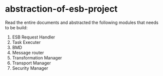 # abstraction-of-esb-project

Read the entire documents and abstracted the following modules that needs to be build:
1) ESB Request Handler
2) Task Executer
3) BMD
4) Message router
5) Transformation Manager
6) Transport Manager
7) Security Manager
